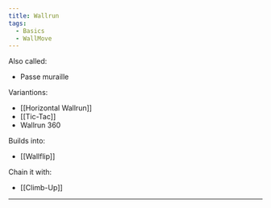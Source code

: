 ```yaml
---
title: Wallrun
tags:
  - Basics
  - WallMove
---
```

Also called: 
* Passe muraille

Variantions:
* [[Horizontal Wallrun]]
* [[Tic-Tac]]
* Wallrun 360

Builds into:
* [[Wallflip]]

Chain it with:
* [[Climb-Up]]


---